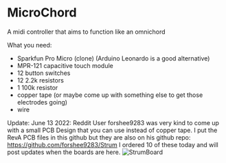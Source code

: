 # MicroChord
A midi controller that aims to function like an omnichord

What you need:

- Sparkfun Pro Micro (clone) (Arduino Leonardo is a good alternative)
- MPR-121 capacitive touch module
- 12 button switches
- 12 2.2k resistors
- 1 100k resistor
- copper tape (or maybe come up with something else to get those electrodes going)
- wire

Update: June 13 2022:
Reddit User forshee9283 was very kind to come up with a small PCB Design that you can use instead of copper tape.
I put the RevA PCB files in this github but they are also on his github repo: https://github.com/forshee9283/Strum
I ordered 10 of these today and will post updates when the boards are here.
![StrumBoard](https://user-images.githubusercontent.com/42961161/173308166-97beca19-ad8e-4355-8935-4a9930529c5d.png)
